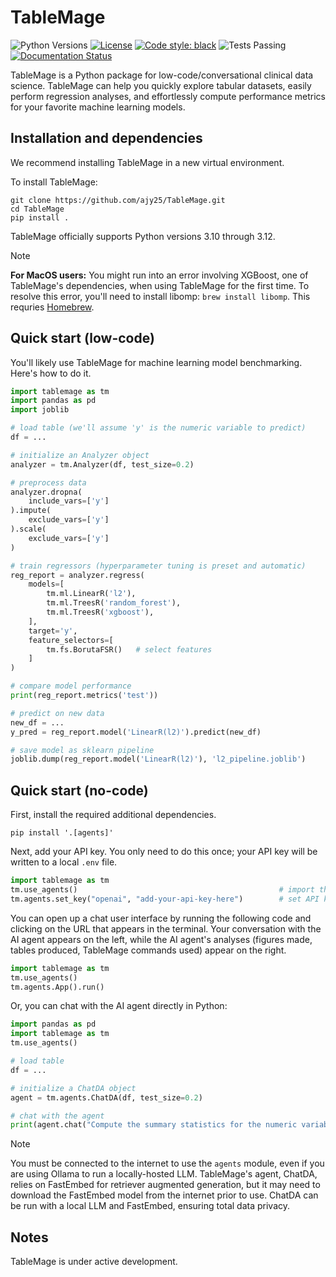 # TableMage

![Python Versions](https://img.shields.io/badge/python-3.10%20%7C%203.11%20%7C%203.12-blue)
[![License](https://img.shields.io/badge/License-BSD%203--Clause-blue.svg)](https://opensource.org/licenses/BSD-3-Clause)
[![Code style: black](https://img.shields.io/badge/code%20style-black-000000.svg)](https://github.com/psf/black)
![Tests Passing](https://github.com/ajy25/TableMage/actions/workflows/test.yml/badge.svg)
[![Documentation Status](https://readthedocs.org/projects/tablemage/badge/?version=latest)](https://tablemage.readthedocs.io/en/latest/?badge=latest)



TableMage is a Python package for low-code/conversational clinical data science.
TableMage can help you quickly explore tabular datasets, 
easily perform regression analyses, 
and effortlessly compute performance metrics for your favorite machine learning models.


## Installation and dependencies

We recommend installing TableMage in a new virtual environment.

To install TableMage:
```
git clone https://github.com/ajy25/TableMage.git
cd TableMage
pip install .
```

TableMage officially supports Python versions 3.10 through 3.12.

> [!NOTE]
> **For MacOS users:** You might run into an error involving XGBoost, one of TableMage's dependencies, when using TableMage for the first time.
> To resolve this error, you'll need to install libomp: `brew install libomp`. This requries [Homebrew](https://brew.sh/).

## Quick start (low-code)

You'll likely use TableMage for machine learning model benchmarking. Here's how to do it.

```python
import tablemage as tm
import pandas as pd
import joblib

# load table (we'll assume 'y' is the numeric variable to predict)
df = ...

# initialize an Analyzer object
analyzer = tm.Analyzer(df, test_size=0.2)

# preprocess data
analyzer.dropna(
    include_vars=['y']
).impute(
    exclude_vars=['y']
).scale(
    exclude_vars=['y']
)

# train regressors (hyperparameter tuning is preset and automatic)
reg_report = analyzer.regress(
    models=[
        tm.ml.LinearR('l2'),
        tm.ml.TreesR('random_forest'),
        tm.ml.TreesR('xgboost'),
    ],
    target='y',
    feature_selectors=[
        tm.fs.BorutaFSR()   # select features
    ]
)

# compare model performance
print(reg_report.metrics('test'))

# predict on new data
new_df = ...
y_pred = reg_report.model('LinearR(l2)').predict(new_df)

# save model as sklearn pipeline
joblib.dump(reg_report.model('LinearR(l2)'), 'l2_pipeline.joblib')
```


## Quick start (no-code)

First, install the required additional dependencies.
```
pip install '.[agents]'
```

Next, add your API key. You only need to do this once; your API key will be written to a local `.env` file.
```python
import tablemage as tm
tm.use_agents()                                             # import the agents module
tm.agents.set_key("openai", "add-your-api-key-here")        # set API key
```

You can open up a chat user interface by running the following code and clicking on the URL that appears in the terminal.
Your conversation with the AI agent appears on the left, while the AI agent's analyses (figures made, tables produced, TableMage commands used) appear on the right.

```python
import tablemage as tm
tm.use_agents()
tm.agents.App().run()
```

Or, you can chat with the AI agent directly in Python:

```python
import pandas as pd
import tablemage as tm
tm.use_agents()

# load table
df = ...

# initialize a ChatDA object
agent = tm.agents.ChatDA(df, test_size=0.2)

# chat with the agent
print(agent.chat("Compute the summary statistics for the numeric variables."))
```

> [!NOTE]
> You must be connected to the internet to use the `agents` module, even if you are using Ollama to run a locally-hosted LLM.
> TableMage's agent, ChatDA, relies on FastEmbed for retriever augmented generation, but it may need to download the FastEmbed model from the internet prior to use.
> ChatDA can be run with a local LLM and FastEmbed, ensuring total data privacy.

## Notes

TableMage is under active development.
